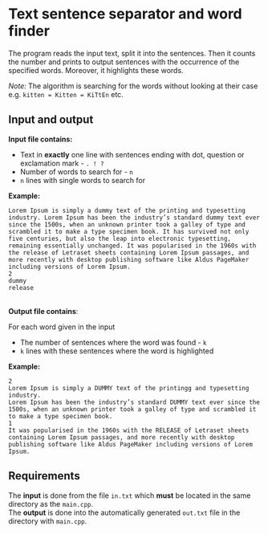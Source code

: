 # Text sentence separator and word finder
The program reads the input text, split it into the sentences. Then it counts the number and prints to output sentences 
with the occurrence of the specified words. Moreover, it highlights these words.

_Note:_ The algorithm is searching for the words without looking at their case e.g. `kitten = Kitten = KiTtEn` etc.

## Input and output

**Input file contains:**
* Text in **exactly** one line with sentences ending with dot, question or exclamation mark - `. ! ?`
* Number of words to search for - `n`
* `n` lines with single words to search for

**Example:**
```
Lorem Ipsum is simply a dummy text of the printing and typesetting industry. Lorem Ipsum has been the industry’s standard dummy text ever since the 1500s, when an unknown printer took a galley of type and scrambled it to make a type specimen book. It has survived not only five centuries, but also the leap into electronic typesetting, remaining essentially unchanged. It was popularised in the 1960s with the release of Letraset sheets containing Lorem Ipsum passages, and more recently with desktop publishing software like Aldus PageMaker including versions of Lorem Ipsum.
2
dummy
release
```
\
**Output file contains**:

For each word given in the input
* The number of sentences where the word was found - `k`
* `k` lines with these sentences where the word is highlighted

**Example:**
```
2
Lorem Ipsum is simply a DUMMY text of the printingg and typesetting industry.
Lorem Ipsum has been the industry’s standard DUMMY text ever since the 1500s, when an unknown printer took a galley of type and scrambled it to make a type specimen book.
1
It was popularised in the 1960s with the RELEASE of Letraset sheets containing Lorem Ipsum passages, and more recently with desktop publishing software like Aldus PageMaker including versions of Lorem Ipsum.
```

## Requirements
The **input** is done from the file `in.txt` which **must** be located in the same directory as the `main.cpp`.\
The **output** is done into the automatically generated `out.txt` file in the directory with `main.cpp`.
